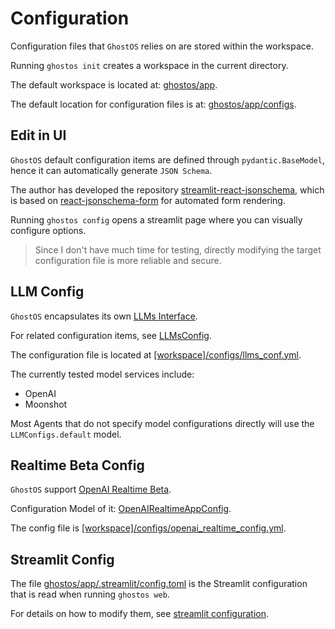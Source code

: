 # Configuration

Configuration files that `GhostOS` relies on are stored within the workspace.

Running `ghostos init` creates a workspace in the current directory.

The default workspace is located at: [ghostos/app](https://github.com/ghost-in-moss/GhostOS/tree/main/ghostos/app).

The default location for configuration files is
at: [ghostos/app/configs](https://github.com/ghost-in-moss/GhostOS/tree/main/ghostos/app/configs).

## Edit in UI

`GhostOS` default configuration items are defined through `pydantic.BaseModel`, hence it can automatically
generate `JSON Schema`.

The author has developed the
repository [streamlit-react-jsonschema](https://github.com/ghost-in-moss/streamlit-react-jsonschema), which is based
on [react-jsonschema-form](https://react-jsonschema-form.readthedocs.io/) for automated form rendering.

Running `ghostos config` opens a streamlit page where you can visually configure options.

> Since I don't have much time for testing, directly modifying the target configuration file is more reliable and
> secure.

## LLM Config

`GhostOS` encapsulates its
own [LLMs Interface](https://github.com/ghost-in-moss/GhostOS/tree/main/ghostos/core/llms/abcd.py).

For related configuration items,
see [LLMsConfig](https://github.com/ghost-in-moss/GhostOS/tree/main/ghostos/core/llms/configs.py).

The configuration file is located
at [\[workspace\]/configs/llms_conf.yml](https://github.com/ghost-in-moss/GhostOS/tree/main/ghostos/app/configs/llms_conf.yml).

The currently tested model services include:

- OpenAI
- Moonshot

Most Agents that do not specify model configurations directly will use the  `LLMConfigs.default` model.

## Realtime Beta Config

`GhostOS` support [OpenAI Realtime Beta](https://platform.openai.com/docs/api-reference/realtime).

Configuration Model of
it: [OpenAIRealtimeAppConfig](https://github.com/ghost-in-moss/GhostOS/tree/main/ghostos/frameworks/openai_realtime/configs.py).

The config file
is [\[workspace\]/configs/openai_realtime_config.yml](https://github.com/ghost-in-moss/GhostOS/tree/main/ghostos/app/configs/openai_realtime_config.yml).

## Streamlit Config

The
file [ghostos/app/.streamlit/config.toml](https://github.com/ghost-in-moss/GhostOS/tree/main/ghostos/.streamlit/config.toml)
is the Streamlit configuration that is read when running `ghostos web`.

For details on how to modify them,
see [streamlit configuration](https://docs.streamlit.io/en/latest/advanced-features/configuration.html).